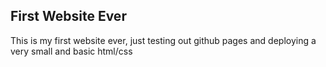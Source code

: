 ## First Website Ever
This is my first website ever, just testing out github pages and deploying a very small and basic html/css
